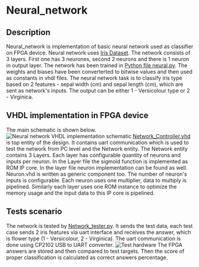 # Neural_network
## Description
Neural_network is implementation of basic neural network used as classifier on FPGA device. Neural network uses [Iris Dataset](https://scikit-learn.org/stable/auto_examples/datasets/plot_iris_dataset.html). The network consists of 3 layers. First one has 3 neurones, second 2 neurons and there is 1 neuron in output layer. The network has been trained in [Python file neural.py](python_files/neural.py). The weights and biases have been converterted to bitwise values and then used as constants in vhdl files. The neural network task is to classify iris type based on 2 features - sepal width (cm) and sepal length (cm), which are sent as network's inputs. The output can be either 1 - Versicolour type or 2 - Virginica.
## VHDL implementation in FPGA device
The main schematic is shown below.
![Neural network VHDL implementation schematic](https://github.com/Rekterlol/Neural_network/blob/main/doc/Schematics-Neural_Network_scheme.drawio.png)
[Network_Controller.vhd](src/Network_Controller.vhd) is top entity of the design. It contains uart communication which is used to test the network from PC level and the Network entity. The Network entity contains 3 Layers. Each layer has configurable quantity of neurons and inputs per neuron. In the Layer file the sigmoid function is implemented as ROM IP core. In the layer file neuron implementation can be found as well. Neuron.vhd is written as generic component too. The number of neuron's inputs is configurable. Each neuron uses one multiplier, data to multiply is pipelined. Similarly each layer uses one ROM instance to optimize the memory usage and the input data to this IP core is pipelined.
## Tests scenario
The network is tested by [Network_tester.py](python_files/Network_tester.py). It sends the test data, each test case sends 2 iris features via uart interface and receives the answer, which is flower type (1 - Versicolour, 2 - Virginica). The uart communication is done using CP2102 USB to UART converter.
![Test hardware](https://github.com/Rekterlol/Neural_network/blob/main/doc/Schematics-Neural_Test.drawio.png)
The FPGA answers are stored and then compared to test targets. Then the score of proper classification is calculated as correct answers percentage.
